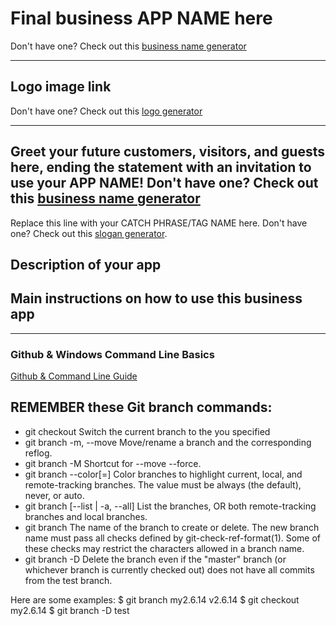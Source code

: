 # Final business APP NAME here
Don't have one? Check out this [business name generator](https://tinyurl.com/y72xe3lc)

---
## Logo image link
Don't have one? Check out this [logo generator](https://logomakr.com/)

---
## Greet your future customers, visitors, and guests here, ending the statement with an invitation to use your APP NAME! Don't have one? Check out this [business name generator](https://tinyurl.com/y72xe3lc)
Replace this line with your CATCH PHRASE/TAG NAME here. Don't have one? Check out this [slogan generator](https://slogangenerator.co/make-a-slogan). 


## Description of your app 


## Main instructions on how to use this business app

---
### Github & Windows Command Line Basics 
[Github & Command Line Guide](https://github.com/HarlemBusinessAlliance/WebDevelopmentSquad/tree/master/github_commandline)

## REMEMBER these Git branch commands:
- git checkout <branchname>
		   Switch the current branch to the  <branchname> you specified
- git branch -m, --move
           Move/rename a branch and the corresponding reflog.
- git branch -M
           Shortcut for --move --force.
- git branch --color[=<when>]
           Color branches to highlight current, local, and remote-tracking
           branches. The value must be always (the default), never, or auto.
- git branch [--list | -a, --all]
           List the branches, OR both remote-tracking branches and local branches.
- git branch <branchname>
           The name of the branch to create or delete. The new branch name
           must pass all checks defined by git-check-ref-format(1). Some of
           these checks may restrict the characters allowed in a branch name.
- git branch -D <branchname>
		   Delete the  <branchname> branch even if the "master" branch (or
           whichever branch is currently checked out) does not have all
           commits from the test branch.

Here are some examples:
$ git branch my2.6.14 v2.6.14
$ git checkout my2.6.14
$ git branch -D test






